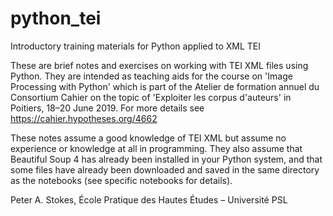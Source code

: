 # python_tei
Introductory training materials for Python applied to XML TEI

These are brief notes and exercises on working with TEI XML files using Python. They are intended as teaching aids for the course on 'Image Processing with Python' which is part of the Atelier de formation annuel du Consortium Cahier on the topic of 'Exploiter les corpus d'auteurs' in Poitiers, 18–20 June 2019. For more details see https://cahier.hypotheses.org/4662

These notes assume a good knowledge of TEI XML but assume no experience or knowledge at all in programming. They also assume that Beautiful Soup 4 has already been installed in your Python system, and that some files have already been downloaded and saved in the same directory as the notebooks (see specific notebooks for details).

Peter A. Stokes, École Pratique des Hautes Études – Université PSL
